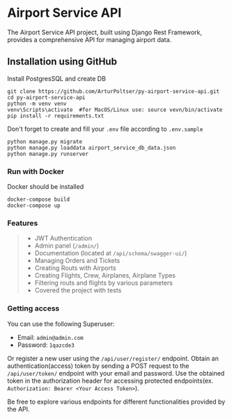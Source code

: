 # Airport Service API
The Airport Service API project, built using Django Rest Framework, provides a comprehensive API for managing airport data.
## Installation using GitHub

Install PostgresSQL and create DB

```
git clone https://github.com/ArturPoltser/py-airport-service-api.git
cd py-airport-service-api
python -m venv venv
venv\Scripts\activate  #for MacOS/Linux use: source vevn/bin/activate
pip install -r requirements.txt
```
Don't forget to create and fill your ```.env``` file according to ```.env.sample```
```shell
python manage.py migrate
python manage.py loaddata airport_service_db_data.json
python manage.py runserver
```

### Run with Docker
Docker should be installed

```
docker-compose build
docker-compose up
```

### Features

>* JWT Authentication
>* Admin panel (```/admin/```)
>* Documentation (located at ```/api/schema/swagger-ui/```)
>* Managing Orders and Tickets
>* Creating Routs with Airports
>* Creating Flights, Crew, Airplanes, Airplane Types
>* Filtering routs and flights by various parameters 
>* Covered the project with tests

### Getting access
You can use the following Superuser:

* Email: `admin@admin.com`
* Password: `1qazcde3`

Or register a new user using the ```/api/user/register/``` endpoint.
Obtain an authentication(access) token by sending a POST request to the ```/api/user/token/``` endpoint with your email and password.
Use the obtained token in the authorization header for accessing protected endpoints(ex. ```Authorization: Bearer <Your Access Token>```).

Be free to explore various endpoints for different functionalities provided by the API.

